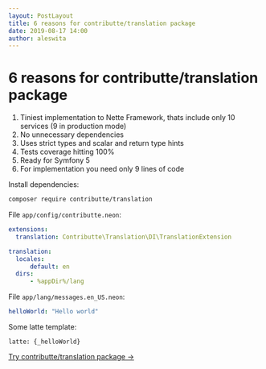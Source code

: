 ```yaml
---
layout: PostLayout
title: 6 reasons for contributte/translation package
date: 2019-08-17 14:00
author: aleswita
---
```


# 6 reasons for contributte/translation package

1. Tiniest implementation to Nette Framework, thats include only 10 services (9 in production mode)
2. No unnecessary dependencies
3. Uses strict types and scalar and return type hints
4. Tests coverage hitting 100%
5. Ready for Symfony 5
6. For implementation you need only 9 lines of code

  Install dependencies:

  ```bash
  composer require contributte/translation
  ```

  File `app/config/contributte.neon`:

  ```yaml
  extensions:
    translation: Contributte\Translation\DI\TranslationExtension

  translation:
    locales:
        default: en
    dirs:
        - %appDir%/lang
  ```

  File `app/lang/messages.en_US.neon`:

  ```yaml
  helloWorld: "Hello world"
  ```

  Some latte template:

  ```latte
  latte: {_helloWorld}
  ```

<Explanation class="mt-12" type="package"><a class="text-white" href="/packages/contributte/translation.html">Try contributte/translation package →</a></Explanation>
